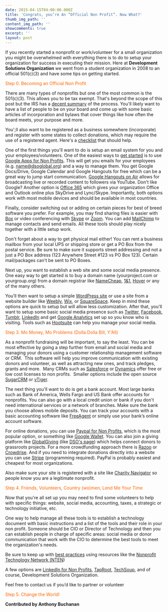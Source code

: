 ```yaml
---
date: 2015-04-15T04:00:00.000Z
title: 'Congrats, you’re An “Official Non Profit”. Now What?'
thumb_img_path: ''
content_img_path: ''
showcomments: true
excerpt: ''
layout: post
---
```

If you recently started a nonprofit or work/volunteer for a small organization you might be overwhelmed with everything there is to do to setup your organization for success in executing their mission. Here at **Development Solutions Organization** we went from a student organization in 2008 to an official 501(c)(3) and have some tips on getting started.
  
<font color="#ff6600">Step 0. Becoming an Official Non Profit</font>

There are many types of nonprofits but one of the most common is the 501(c)(3). This allows you to be tax exempt. That's beyond the scope of this post but the IRS has a [decent summary](http://www.irs.gov/pub/irs-pdf/p4220.pdf) of the process. You'll likely want to have a list of people to be on your board and come up with some basic articles of incorporation and bylaws that cover things like how often the board meets, your purpose and more.

You';ll also want to be registered as a business somewhere (incorporate) and register with some states to collect donations, which may require the use of a registered agent. Here's a [checklist](http://smallbusiness.findlaw.com/incorporation-and-legal-structures/checklist-starting-a-non-profit-corporation.html) that should help.

One of the first things you'll want to do is setup an email system for you and your employees/volunteers. One of the easiest ways to [get started](http://www.google.com/nonprofits/learning/getting-started.html#tab1) is to use [Google Apps for Non Profits](http://www.google.com/nonprofits/products/). This will get you emails for your employees (e.g. name@dsoglobal.org) and a way to manage them. You get Google Docs/Drive, Google Calendar and Google Hangouts for free which can be a great way to jump start communication. [Google Hangouts on Air](https://plus.google.com/hangouts/onair) allows for broadcasting live or recorded content to followers via YouTube. Don't like Google? Another option is [Office 365](http://www.microsoft.com/about/corporatecitizenship/en-us/office365-for-nonprofits/) which gives your organization Office and Outlook online plus SkyDrive and Lync/Skype. Importantly, both options work with most mobile devices and should be available in most countries. 

Finally, consider switching out or adding on certain pieces for best of breed software you prefer. For example, you may find sharing files is easier with [Box](http://www.box.org/) or video conferencing with [Skype](http://www.skype.com/) or [Zoom](http://www.zoom.us/). You can add [MailChimp](http://mailchimp.com/) to manage contacts and send emails. All these tools should play nicely together with a little setup work.

Don't forget about a way to get physical mail either! You can rent a business mailbox from your local UPS or shipping store or get a PO Box from the postal service. Be sure to make sure it supports street addressing and not a just a PO Box address (123 Anywhere Street #123 vs PO Box 123). Certain mail/packages can't be sent to PO Boxes.

Next up, you want to establish a web site and some social media presence. One easy way to get started is to buy a domain name (yourproject.com or yourgroup.org) from a domain registrar like [NameCheap](http://www.namecheap.com), [1&1](http://www.1and1.com), [Hover](https://www.hover.com/) or any of the many others.

You’ll then want to setup a simple [WordPress site](http://premium.wpmudev.org/blog/wordpress-for-non-profits-the-complete-guide/) or use a site from a website builder like [Weebly](http://www.weebly.com/), [Wix](http://www.wix.com), or [SquareSpace](http://squarespace.com). Keep in mind these options are quick to setup but will allow less customization. After that, you'll want to setup some basic social media presence such as [Twitter](http://orgspring.com/creating-a-nonprofit-twitter-account/), [Facebook](http://www.knowledgeharbor.com/facebook-for-small-organizations-and-associations), [Tumblr](http://mashable.com/2011/09/16/tumblr-non-profits/), [LinkedIn](https://business.linkedin.com/marketing-solutions/company-pages/get-started) and get [Google Analytics](https://support.google.com/analytics/answer/1008015?hl=en) set up so you know who is visiting. Tools such as [Hootsuite](https://hootsuite.com/) can help you manage your social media.
      
<font color="#ff6600">Step 3. Mo Money, Mo Problems (Dolla Dolla Bill, Y'All)</font>

As a nonprofit fundraising will be important, to say the least. You can be most effective by going a step further from email and social media and managing your donors using a customer relationship management software or CRM.  This software will help you improve communication with existing donors and volunteer, as well as attracting new ones, and track pledges, grants and more.  Many CRMs such as [Salesforce](http://www.salesforcefoundation.org/nonprofit/) or [Dynamics](http://www.microsoft.com/en-US/dynamics/crm-customer-center/non-profit-pricing.aspx) offer free or low cost licenses to non profits.  Smaller options include the open source [SugarCRM](<https://www.sugarcrm.com/solutions/non-profit" target="_blank" rel="noopener noreferrer>) or [vTiger](https://www.vtiger.com/open-source/).

The next thing you'll want to do is get a bank account. Most large banks such as Bank of America, Wells Fargo and US Bank offer accounts for nonprofits. You can also go with a local credit union or bank if you don't need international services or a network of branches. Make sure the bank you choose allows mobile deposits. You can track your accounts with a basic accounting software like [FreeAgent](http://www.freeagent.com/) or simply use your bank’s online account software.

For online donations, you can use [Paypal for Non Profits](http://www.paypal.com/nonprofit/), which is the most popular option, or something like [Google Wallet](http://www.google.com/nonprofits/onlinebasics/). You can also join a giving platform like [GlobalGiving](http://www.globalgiving.org/) (like [DSO's page](http://www.globalgiving.org/projects/enable-volunteer-consultants-tackle-global-issues/)) which helps connect donors to grassroots projects. For a more crowdfunding approach there is [Razoo](http://www.razoo.com/p/nonprofits) or [Crowdrise](http://www.crowdrise.com/). And if you need to integrate donations directly into a website you can use [Stripe](http://stripe.com/) (programming required). PayPal is probably easiest and cheapest for most organizations.

Also make sure your site is registered with a site like [Charity Navigator](http://www.charitynavigator.org/) so people know you are a legitimate nonprofit.

<font color="#ff6600">Step 4. Friends, Volunteers, Country (wo)men, Lend Me Your Time</font>

Now that you're all set up you may need to find some volunteers to help with specific things: website, social media, accounting, taxes, a strategic or technology initiative, etc.


One way to help manage all these tools is to establish a technology document with basic instructions and a list of the tools and their role in your non profit. Someone should be CIO or Director of Technology and then you can establish people in charge of specific areas: social media or donor communication that work with the CIO to determine the best tools to meet the organization's needs.

Be sure to keep up with [best practices](http://www.nten.org/articles/2015/tech-is-everyones-job) using resources like the [Nonprofit Technology Network (NTEN](http://www.nten.org/))

A few options are [LinkedIn for Non Profits](http://nonprofits.linkedin.com/), [TapRoot](http://www.taprootfoundation.org/), [TechSoup](http://www.techsoup.org/), and of course, Development Solutions Organization.

Feel free to contact us if you’d like to partner or volunteer
      
<font color="#ff6600">Step 5. Change the World!</font>

**Contributed by Anthony Buchanan**